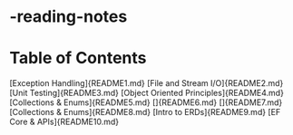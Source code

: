 # -reading-notes

# Table of Contents
 [Exception Handling]{README1.md}
 [File and Stream I/O]{README2.md}
 [Unit Testing]{README3.md}
 [Object Oriented Principles]{README4.md}
 [Collections & Enums]{README5.md}
 []{README6.md}
 []{README7.md}
 [Collections & Enums]{README8.md}
 [Intro to ERDs]{README9.md}
 [EF Core & APIs]{README10.md}
